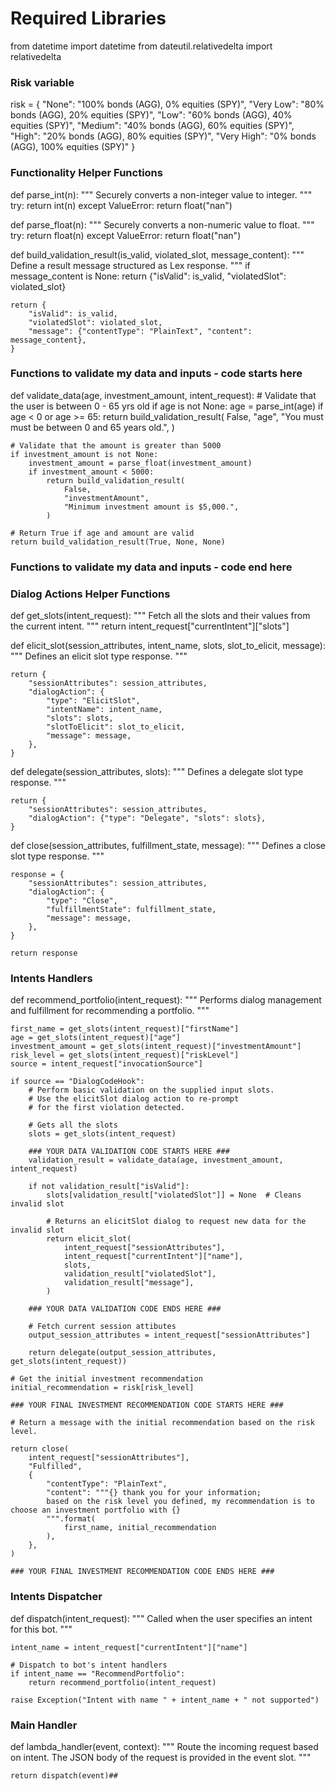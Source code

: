 # Required Libraries ###
from datetime import datetime
from dateutil.relativedelta import relativedelta

### Risk variable

risk = {
    "None": "100% bonds (AGG), 0% equities (SPY)",
    "Very Low": "80% bonds (AGG), 20% equities (SPY)",
    "Low": "60% bonds (AGG), 40% equities (SPY)",
    "Medium": "40% bonds (AGG), 60% equities (SPY)",
    "High": "20% bonds (AGG), 80% equities (SPY)",
    "Very High": "0% bonds (AGG), 100% equities (SPY)"
}

### Functionality Helper Functions ###
def parse_int(n):
    """
    Securely converts a non-integer value to integer.
    """
    try:
        return int(n)
    except ValueError:
        return float("nan")

def parse_float(n):
    """
    Securely converts a non-numeric value to float.
    """
    try:
        return float(n)
    except ValueError:
        return float("nan")

def build_validation_result(is_valid, violated_slot, message_content):
    """
    Define a result message structured as Lex response.
    """
    if message_content is None:
        return {"isValid": is_valid, "violatedSlot": violated_slot}

    return {
        "isValid": is_valid,
        "violatedSlot": violated_slot,
        "message": {"contentType": "PlainText", "content": message_content},
    }


### Functions to validate my data and inputs - code starts here
def validate_data(age, investment_amount, intent_request):
    # Validate that the user is between 0 - 65 yrs old
    if age is not None:
        age = parse_int(age)
        if age < 0 or age >= 65:
            return build_validation_result(
                False,
                "age",
                "You must must be between 0 and 65 years old.",
            )
    
    # Validate that the amount is greater than 5000
    if investment_amount is not None:
        investment_amount = parse_float(investment_amount)
        if investment_amount < 5000:
            return build_validation_result(
                False,
                "investmentAmount",
                "Minimum investment amount is $5,000.",
            )

    # Return True if age and amount are valid
    return build_validation_result(True, None, None)

### Functions to validate my data and inputs - code end here

### Dialog Actions Helper Functions ###
def get_slots(intent_request):
    """
    Fetch all the slots and their values from the current intent.
    """
    return intent_request["currentIntent"]["slots"]


def elicit_slot(session_attributes, intent_name, slots, slot_to_elicit, message):
    """
    Defines an elicit slot type response.
    """

    return {
        "sessionAttributes": session_attributes,
        "dialogAction": {
            "type": "ElicitSlot",
            "intentName": intent_name,
            "slots": slots,
            "slotToElicit": slot_to_elicit,
            "message": message,
        },
    }


def delegate(session_attributes, slots):
    """
    Defines a delegate slot type response.
    """

    return {
        "sessionAttributes": session_attributes,
        "dialogAction": {"type": "Delegate", "slots": slots},
    }


def close(session_attributes, fulfillment_state, message):
    """
    Defines a close slot type response.
    """

    response = {
        "sessionAttributes": session_attributes,
        "dialogAction": {
            "type": "Close",
            "fulfillmentState": fulfillment_state,
            "message": message,
        },
    }

    return response


### Intents Handlers ###
def recommend_portfolio(intent_request):
    """
    Performs dialog management and fulfillment for recommending a portfolio.
    """

    first_name = get_slots(intent_request)["firstName"]
    age = get_slots(intent_request)["age"]
    investment_amount = get_slots(intent_request)["investmentAmount"]
    risk_level = get_slots(intent_request)["riskLevel"]
    source = intent_request["invocationSource"]

    if source == "DialogCodeHook":
        # Perform basic validation on the supplied input slots.
        # Use the elicitSlot dialog action to re-prompt
        # for the first violation detected.

        # Gets all the slots
        slots = get_slots(intent_request)

        ### YOUR DATA VALIDATION CODE STARTS HERE ###
        validation_result = validate_data(age, investment_amount, intent_request)

        if not validation_result["isValid"]:
            slots[validation_result["violatedSlot"]] = None  # Cleans invalid slot

            # Returns an elicitSlot dialog to request new data for the invalid slot
            return elicit_slot(
                intent_request["sessionAttributes"],
                intent_request["currentIntent"]["name"],
                slots,
                validation_result["violatedSlot"],
                validation_result["message"],
            )

        ### YOUR DATA VALIDATION CODE ENDS HERE ###

        # Fetch current session attibutes
        output_session_attributes = intent_request["sessionAttributes"]

        return delegate(output_session_attributes, get_slots(intent_request))

    # Get the initial investment recommendation
    initial_recommendation = risk[risk_level]
    
    ### YOUR FINAL INVESTMENT RECOMMENDATION CODE STARTS HERE ###

    # Return a message with the initial recommendation based on the risk level.
    
    return close(
        intent_request["sessionAttributes"],
        "Fulfilled",
        {
            "contentType": "PlainText",
            "content": """{} thank you for your information;
            based on the risk level you defined, my recommendation is to choose an investment portfolio with {}
            """.format(
                first_name, initial_recommendation
            ),
        },
    )

    ### YOUR FINAL INVESTMENT RECOMMENDATION CODE ENDS HERE ###

### Intents Dispatcher ###
def dispatch(intent_request):
    """
    Called when the user specifies an intent for this bot.
    """

    intent_name = intent_request["currentIntent"]["name"]

    # Dispatch to bot's intent handlers
    if intent_name == "RecommendPortfolio":
        return recommend_portfolio(intent_request)

    raise Exception("Intent with name " + intent_name + " not supported")


### Main Handler ###
def lambda_handler(event, context):
    """
    Route the incoming request based on intent.
    The JSON body of the request is provided in the event slot.
    """

    return dispatch(event)##